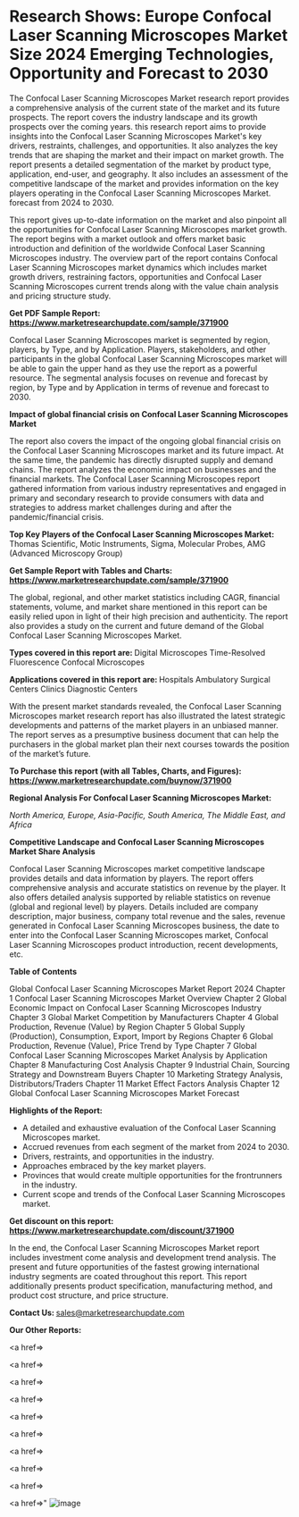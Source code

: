 # Research Shows: Europe Confocal Laser Scanning Microscopes Market Size 2024 Emerging Technologies, Opportunity and Forecast to 2030

The Confocal Laser Scanning Microscopes Market research report provides a comprehensive analysis of the current state of the market and its future prospects. The report covers the industry landscape and its growth prospects over the coming years. this research report aims to provide insights into the Confocal Laser Scanning Microscopes Market's key drivers, restraints, challenges, and opportunities. It also analyzes the key trends that are shaping the market and their impact on market growth. The report presents a detailed segmentation of the market by product type, application, end-user, and geography. It also includes an assessment of the competitive landscape of the market and provides information on the key players operating in the Confocal Laser Scanning Microscopes Market. forecast from 2024 to 2030.

This report gives up-to-date information on the market and also pinpoint all the opportunities for Confocal Laser Scanning Microscopes market growth. The report begins with a market outlook and offers market basic introduction and definition of the worldwide Confocal Laser Scanning Microscopes industry. The overview part of the report contains Confocal Laser Scanning Microscopes market dynamics which includes market growth drivers, restraining factors, opportunities and Confocal Laser Scanning Microscopes current trends along with the value chain analysis and pricing structure study.

<strong><b>Get PDF Sample Report: <a href=https://www.marketresearchupdate.com/sample/371900>https://www.marketresearchupdate.com/sample/371900</a></b></strong>

Confocal Laser Scanning Microscopes market is segmented by region, players, by Type, and by Application. Players, stakeholders, and other participants in the global Confocal Laser Scanning Microscopes market will be able to gain the upper hand as they use the report as a powerful resource. The segmental analysis focuses on revenue and forecast by region, by Type and by Application in terms of revenue and forecast to 2030.

<strong><b>Impact of global financial crisis on Confocal Laser Scanning Microscopes Market</b></strong>

The report also covers the impact of the ongoing global financial crisis on the Confocal Laser Scanning Microscopes market and its future impact. At the same time, the pandemic has directly disrupted supply and demand chains. The report analyzes the economic impact on businesses and the financial markets. The Confocal Laser Scanning Microscopes report gathered information from various industry representatives and engaged in primary and secondary research to provide consumers with data and strategies to address market challenges during and after the pandemic/financial crisis.

<strong><b>Top Key Players of the Confocal Laser Scanning Microscopes Market:
</b></strong>Thomas Scientific, Motic Instruments, Sigma, Molecular Probes, AMG (Advanced Microscopy Group)<strong><b>
</b></strong>

<strong><b>Get Sample Report with Tables and Charts: <a href=https://www.marketresearchupdate.com/sample/371900>https://www.marketresearchupdate.com/sample/371900</a></b></strong>

The global, regional, and other market statistics including CAGR, financial statements, volume, and market share mentioned in this report can be easily relied upon in light of their high precision and authenticity. The report also provides a study on the current and future demand of the Global Confocal Laser Scanning Microscopes Market.

<strong><b>Types covered in this report are:
</b></strong>Digital Microscopes
Time-Resolved Fluorescence Confocal Microscopes<strong><b>
</b></strong>

<strong><b>Applications covered in this report are:
</b></strong>Hospitals
Ambulatory Surgical Centers
Clinics
Diagnostic Centers<strong><b>
</b></strong>

With the present market standards revealed, the Confocal Laser Scanning Microscopes market research report has also illustrated the latest strategic developments and patterns of the market players in an unbiased manner. The report serves as a presumptive business document that can help the purchasers in the global market plan their next courses towards the position of the market’s future.

<strong><b>To Purchase this report (with all Tables, Charts, and Figures): <a href=https://www.marketresearchupdate.com/buynow/371900>https://www.marketresearchupdate.com/buynow/371900</a></b></strong>

<strong><b>Regional Analysis For Confocal Laser Scanning Microscopes Market:</b></strong>

<em><i>North America, Europe, Asia-Pacific, South America, The Middle East, and Africa</i></em>

<strong><b>Competitive Landscape and Confocal Laser Scanning Microscopes Market Share Analysis</b></strong>

Confocal Laser Scanning Microscopes market competitive landscape provides details and data information by players. The report offers comprehensive analysis and accurate statistics on revenue by the player. It also offers detailed analysis supported by reliable statistics on revenue (global and regional level) by players. Details included are company description, major business, company total revenue and the sales, revenue generated in Confocal Laser Scanning Microscopes business, the date to enter into the Confocal Laser Scanning Microscopes market, Confocal Laser Scanning Microscopes product introduction, recent developments, etc.

<strong><b>Table of Contents</b></strong>

Global Confocal Laser Scanning Microscopes Market Report 2024
Chapter 1 Confocal Laser Scanning Microscopes Market Overview
Chapter 2 Global Economic Impact on Confocal Laser Scanning Microscopes Industry
Chapter 3 Global Market Competition by Manufacturers
Chapter 4 Global Production, Revenue (Value) by Region
Chapter 5 Global Supply (Production), Consumption, Export, Import by Regions
Chapter 6 Global Production, Revenue (Value), Price Trend by Type
Chapter 7 Global Confocal Laser Scanning Microscopes Market Analysis by Application
Chapter 8 Manufacturing Cost Analysis
Chapter 9 Industrial Chain, Sourcing Strategy and Downstream Buyers
Chapter 10 Marketing Strategy Analysis, Distributors/Traders
Chapter 11 Market Effect Factors Analysis
Chapter 12 Global Confocal Laser Scanning Microscopes Market Forecast

<strong><b>Highlights of the Report:</b></strong>

- A detailed and exhaustive evaluation of the Confocal Laser Scanning Microscopes market.
- Accrued revenues from each segment of the market from 2024 to 2030.
- Drivers, restraints, and opportunities in the industry.
- Approaches embraced by the key market players.
- Provinces that would create multiple opportunities for the frontrunners in the industry.
- Current scope and trends of the Confocal Laser Scanning Microscopes market.

<strong><b>Get discount on this report: <a href=https://www.marketresearchupdate.com/discount/371900>https://www.marketresearchupdate.com/discount/371900</a></b></strong>

In the end, the Confocal Laser Scanning Microscopes Market report includes investment come analysis and development trend analysis. The present and future opportunities of the fastest growing international industry segments are coated throughout this report. This report additionally presents product specification, manufacturing method, and product cost structure, and price structure.

<strong><b>Contact Us:
</b></strong>sales@marketresearchupdate.com

<strong>Our Other Reports:</strong>

<a href=></a>

<a href=></a>

<a href=></a>

<a href=></a>

<a href=></a>

<a href=></a>

<a href=></a>

<a href=></a>

<a href=></a>

<a href=></a>"
![image](https://github.com/Gayatrikarjule/Market-Analysis-360/assets/97346546/23e199df-1f3e-40d3-8a90-04c9fb863fd8)
